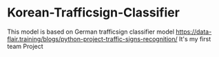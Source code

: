 # Korean-Trafficsign-Classifier
This model is based on German trafficsign classifier model https://data-flair.training/blogs/python-project-traffic-signs-recognition/
It's my first team Project
